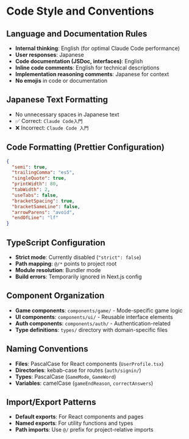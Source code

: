 # Code Style and Conventions

## Language and Documentation Rules
- **Internal thinking**: English (for optimal Claude Code performance)
- **User responses**: Japanese
- **Code documentation (JSDoc, interfaces)**: English
- **Inline code comments**: English for technical descriptions  
- **Implementation reasoning comments**: Japanese for context
- **No emojis** in code or documentation

## Japanese Text Formatting
- No unnecessary spaces in Japanese text
- ✅ Correct: `Claude Code入門`
- ❌ Incorrect: `Claude Code 入門`

## Code Formatting (Prettier Configuration)
```json
{
  "semi": true,
  "trailingComma": "es5", 
  "singleQuote": true,
  "printWidth": 80,
  "tabWidth": 2,
  "useTabs": false,
  "bracketSpacing": true,
  "bracketSameLine": false,
  "arrowParens": "avoid",
  "endOfLine": "lf"
}
```

## TypeScript Configuration
- **Strict mode**: Currently disabled (`"strict": false`)
- **Path mapping**: `@/*` points to project root
- **Module resolution**: Bundler mode
- **Build errors**: Temporarily ignored in Next.js config

## Component Organization
- **Game components**: `components/game/` - Mode-specific game logic
- **UI components**: `components/ui/` - Reusable interface elements
- **Auth components**: `components/auth/` - Authentication-related
- **Type definitions**: `types/` directory with domain-specific files

## Naming Conventions  
- **Files**: PascalCase for React components (`UserProfile.tsx`)
- **Directories**: kebab-case for routes (`auth/signin/`)
- **Types**: PascalCase (`GameMode`, `GameWord`)
- **Variables**: camelCase (`gameEndReason`, `correctAnswers`)

## Import/Export Patterns
- **Default exports**: For React components and pages
- **Named exports**: For utility functions and types
- **Path imports**: Use `@/` prefix for project-relative imports